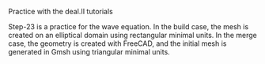 Practice with the deal.II tutorials

Step-23 is a practice for the wave equation.
In the build case, the mesh is created on an elliptical domain using rectangular minimal units.
In the merge case, the geometry is created with FreeCAD, and the initial mesh is generated in Gmsh using triangular minimal units.
